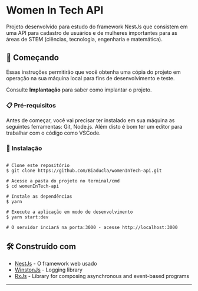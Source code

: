 # Women In Tech API

Projeto desenvolvido para estudo do framework NestJs que consistem em uma API para cadastro de usuários e de mulheres importantes para as áreas de STEM (ciências, tecnologia, engenharia e matemática). 

## 🚀 Começando

Essas instruções permitirão que você obtenha uma cópia do projeto em operação na sua máquina local para fins de desenvolvimento e teste.

Consulte **Implantação** para saber como implantar o projeto.

### 📋 Pré-requisitos

Antes de começar, você vai precisar ter instalado em sua máquina as seguintes ferramentas: Git, Node.js. Além disto é bom ter um editor para trabalhar com o código como VSCode.

### 🔧 Instalação

```

# Clone este repositório
$ git clone https://github.com/Biaducla/womenInTech-api.git

# Acesse a pasta do projeto no terminal/cmd
$ cd womenInTech-api

# Instale as dependências
$ yarn

# Execute a aplicação em modo de desenvolvimento
$ yarn start:dev

# O servidor inciará na porta:3000 - acesse http://localhost:3000 

```

## 🛠️ Construído com

* [NestJs](https://docs.nestjs.com/) - O framework web usado
* [WinstonJs](https://github.com/winstonjs/winston) - Logging library 
* [RxJs](https://rxjs.dev/guide/overview) - Library for composing asynchronous and event-based programs

---
